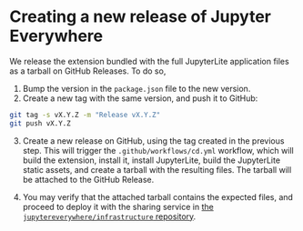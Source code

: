 # Creating a new release of Jupyter Everywhere

We release the extension bundled with the full JupyterLite application files as a tarball on GitHub Releases. To do so,

1. Bump the version in the `package.json` file to the new version.
2. Create a new tag with the same version, and push it to GitHub:

```bash
git tag -s vX.Y.Z -m "Release vX.Y.Z"
git push vX.Y.Z
```

3. Create a new release on GitHub, using the tag created in the previous step. This will trigger the `.github/workflows/cd.yml`
   workflow, which will build the extension, install it, install JupyterLite, build the JupyterLite static assets, and create
   a tarball with the resulting files. The tarball will be attached to the GitHub Release.

4. You may verify that the attached tarball contains the expected files, and proceed to deploy it with the sharing service
   in [the `jupytereverywhere/infrastructure` repository](https://github.com/JupyterEverywhere/infrastructure).
